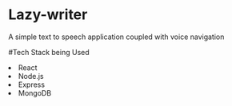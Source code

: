 # Lazy-writer
A simple text to speech application coupled with voice navigation

#Tech Stack being Used
<li>React</li>
<li>Node.js</li>
<li>Express</li>
<li>MongoDB</li>
